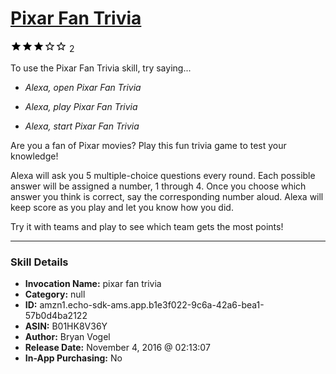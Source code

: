 # [Pixar Fan Trivia](http://alexa.amazon.com/#skills/amzn1.echo-sdk-ams.app.b1e3f022-9c6a-42a6-bea1-57b0d4ba2122)
![3 stars](../../images/ic_star_black_18dp_1x.png)![3 stars](../../images/ic_star_black_18dp_1x.png)![3 stars](../../images/ic_star_black_18dp_1x.png)![3 stars](../../images/ic_star_border_black_18dp_1x.png)![3 stars](../../images/ic_star_border_black_18dp_1x.png) 2

To use the Pixar Fan Trivia skill, try saying...

* *Alexa, open Pixar Fan Trivia*

* *Alexa, play Pixar Fan Trivia*

* *Alexa, start Pixar Fan Trivia*

Are you a fan of Pixar movies? Play this fun trivia game to test your knowledge!

Alexa will ask you 5 multiple-choice questions every round. Each possible answer will be assigned a number, 1 through 4. Once you choose which answer you think is correct, say the corresponding number aloud. Alexa will keep score as you play and let you know how you did.

Try it with teams and play to see which team gets the most points!

***

### Skill Details

* **Invocation Name:** pixar fan trivia
* **Category:** null
* **ID:** amzn1.echo-sdk-ams.app.b1e3f022-9c6a-42a6-bea1-57b0d4ba2122
* **ASIN:** B01HK8V36Y
* **Author:** Bryan Vogel
* **Release Date:** November 4, 2016 @ 02:13:07
* **In-App Purchasing:** No
